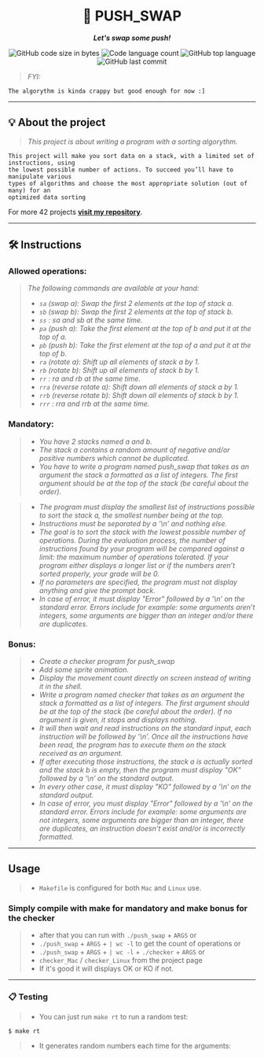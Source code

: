 <h1 align="center">
	📖 PUSH_SWAP
</h1>

<p align="center">
	<b><i>Let's swap some push!</i></b><br>
</p>

<p align="center">
	<img alt="GitHub code size in bytes" src="https://img.shields.io/github/languages/code-size/zstenger93/push_swap?color=lightblue" />
	<img alt="Code language count" src="https://img.shields.io/github/languages/count/zstenger93/push_swap?color=yellow" />
	<img alt="GitHub top language" src="https://img.shields.io/github/languages/top/zstenger93/push_swap?color=blue" />
	<img alt="GitHub last commit" src="https://img.shields.io/github/last-commit/zstenger93/push_swap?color=green" />
</p>

> _FYI:_

	The algorythm is kinda crappy but good enough for now :]

---

## 💡 About the project

> _This project is about writing a program with a sorting algorythm._

	This project will make you sort data on a stack, with a limited set of instructions, using
    the lowest possible number of actions. To succeed you’ll have to manipulate various
    types of algorithms and choose the most appropriate solution (out of many) for an
    optimized data sorting

For more 42 projects [**visit my repository**](https://github.com/zstenger93).

---

## 🛠️ Instructions

### Allowed operations:
> <i>The following commands are available at your hand:
> - `sa` (swap a): Swap the first 2 elements at the top of stack a.
> - `sb` (swap b): Swap the first 2 elements at the top of stack b.
> - `ss` : sa and sb at the same time.
> - `pa` (push a): Take the first element at the top of b and put it at the top of a.
> - `pb` (push b): Take the first element at the top of a and put it at the top of b.
> - `ra` (rotate a): Shift up all elements of stack a by 1.
> - `rb` (rotate b): Shift up all elements of stack b by 1.
> - `rr` : ra and rb at the same time.
> - `rra` (reverse rotate a): Shift down all elements of stack a by 1.
> - `rrb` (reverse rotate b): Shift down all elements of stack b by 1.
> - `rrr` : rra and rrb at the same time.</i>

### Mandatory:
> - <i>You have 2 stacks named a and b.
> - The stack a contains a random amount of negative and/or positive numbers
which cannot be duplicated.
> - You have to write a program named push_swap that takes as an argument the stack
a formatted as a list of integers. The first argument should be at the top of the
stack (be careful about the order).

> - The program must display the smallest list of instructions possible to sort the stack
a, the smallest number being at the top.
> - Instructions must be separated by a ’\n’ and nothing else.
> - The goal is to sort the stack with the lowest possible number of operations. During
the evaluation process, the number of instructions found by your program will be
compared against a limit: the maximum number of operations tolerated. If your
program either displays a longer list or if the numbers aren’t sorted properly, your
grade will be 0.
> - If no parameters are specified, the program must not display anything and give the
prompt back.
> - In case of error, it must display "Error" followed by a ’\n’ on the standard error.
Errors include for example: some arguments aren’t integers, some arguments are
bigger than an integer and/or there are duplicates.</i>

### Bonus:
> - <i>Create a checker program for push_swap
> - Add some sprite animation.
> - Display the movement count directly on screen instead of writing it in the shell.
> - Write a program named checker that takes as an argument the stack a formatted
as a list of integers. The first argument should be at the top of the stack (be careful
about the order). If no argument is given, it stops and displays nothing.
> -  It will then wait and read instructions on the standard input, each instruction will
be followed by ’\n’. Once all the instructions have been read, the program has to
execute them on the stack received as an argument.
> -  If after executing those instructions, the stack a is actually sorted and the stack b
is empty, then the program must display "OK" followed by a ’\n’ on the standard
output.
> - In every other case, it must display "KO" followed by a ’\n’ on the standard output.
> - In case of error, you must display "Error" followed by a ’\n’ on the standard error. Errors include for example: some arguments are not integers, some arguments
are bigger than an integer, there are duplicates, an instruction doesn’t exist and/or
is incorrectly formatted.</i>

---

## Usage

> - `Makefile` is configured for both `Mac` and `Linux` use.

### Simply compile with make for mandatory and make bonus for the checker
> - after that you can run with `./push_swap` + `ARGS` or
> - `./push_swap` + `ARGS` + `| wc -l` to get the count of operations or
> - `./push_swap` + `ARGS` + `| wc -l` + `./checker` + `ARGS` or
> - `checker_Mac` / `checker_Linux` from the project page
> - If it's good it will displays OK or KO if not.

---

### 📋 Testing

> - You can just run `make rt` to run a random test:
```shell
$ make rt
```
> - It generates random numbers each time for the arguments:
